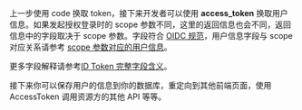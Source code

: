 <IntegrationDetailCard title="完成认证">

上一步使用 code 换取 token，接下来开发者可以使用 **access_token** 换取用户信息。如果发起授权登录时的 scope 参数不同，这里的返回信息也会不同，返回信息中的字段取决于 scope 参数。字段符合 [OIDC 规范](https://openid.net/specs/openid-connect-core-1_0.html#AuthorizationExamples)，用户信息字段与 scope 对应关系请参考 [scope 参数对应的用户信息](/concepts/oidc-common-questions.md#scope-参数对应的用户信息)。

<StackSelector snippet="get-user-info" selectLabel="选择语言" :order="['javascript', 'curl']"/>

更多字段解释请参考[ID Token 完整字段含义](/concepts/id-token.md#id-token-完整字段含义)。

接下来你可以保存用户的信息到你的数据库，重定向到其他前端页面，使用 AccessToken 调用资源方的其他 API 等等。

</IntegrationDetailCard>
